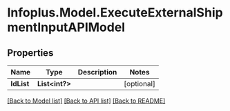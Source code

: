 # Infoplus.Model.ExecuteExternalShipmentInputAPIModel
## Properties

Name | Type | Description | Notes
------------ | ------------- | ------------- | -------------
**IdList** | **List&lt;int?&gt;** |  | [optional] 

[[Back to Model list]](../README.md#documentation-for-models) [[Back to API list]](../README.md#documentation-for-api-endpoints) [[Back to README]](../README.md)

